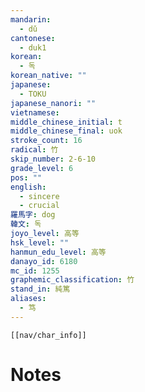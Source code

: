 ```yaml
---
mandarin:
  - dǔ
cantonese:
  - duk1
korean:
  - 독
korean_native: ""
japanese:
  - TOKU
japanese_nanori: ""
vietnamese:
middle_chinese_initial: t
middle_chinese_final: uok
stroke_count: 16
radical: 竹
skip_number: 2-6-10
grade_level: 6
pos: ""
english:
  - sincere
  - crucial
羅馬字: dog
韓文: 독
joyo_level: 高等
hsk_level: ""
hanmun_edu_level: 高等
danayo_id: 6180
mc_id: 1255
graphemic_classification: 竹
stand_in: 純篤
aliases:
  - 笃
---
```

```meta-bind-embed
[[nav/char_info]]
```

# Notes
